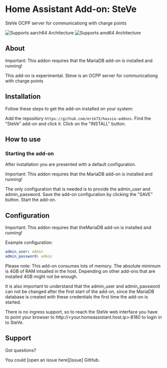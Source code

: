 # Home Assistant Add-on: SteVe

SteVe OCPP server for communicationg with charge points

![Supports aarch64 Architecture][aarch64-shield] ![Supports amd64 Architecture][amd64-shield]

## About

Important: This addon requires that the MariaDB add-on is installed and running!

This add-on is experimental.
Steve is an OCPP server for communicationg with charge points

## Installation

Follow these steps to get the add-on installed on your system:

Add the repository `https://github.com/erik73/hassio-addons`.
Find the "SteVe" add-on and click it.
Click on the "INSTALL" button.

## How to use

### Starting the add-on

After installation you are presented with a default configuration.

Important: This addon requires that the MariaDB add-on is installed and running!

The only configuration that is needed is to provide the admin_user and admin_password.
Save the add-on configuration by clicking the "SAVE" button.
Start the add-on.

## Configuration

Important: This addon requires that theMariaDB add-on is installed and running!

Example configuration:

```yaml
admin_user: admin
admin_password: admin
```

Please note: This add-on consumes lots of memory.
The absolute minimum is 4GB of RAM intsalled in the host.
Depending on other add-ons that are installed 4GB might not be enough.

It is also important to understand that the admin_user and admin_password can not be
changed after the first start of the add-on, since the MariaDB database is created with
these credentials the first time the add-on is started.

There is no ingress support, so to reach the SteVe web interface you have to point your
browser to http://<your.homeassistant.host.ip>:8180 to login in to SteVe.

## Support

Got questions?

You could [open an issue here][issue] GitHub.

[aarch64-shield]: https://img.shields.io/badge/aarch64-yes-green.svg
[amd64-shield]: https://img.shields.io/badge/amd64-yes-green.svg
